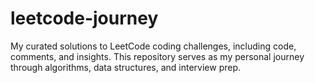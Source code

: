 # leetcode-journey
My curated solutions to LeetCode coding challenges, including code, comments, and insights. This repository serves as my personal journey through algorithms, data structures, and interview prep.
